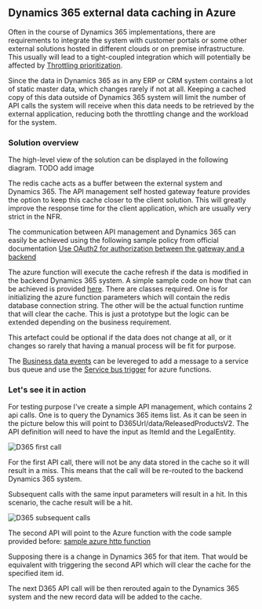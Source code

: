 ## Dynamics 365 external data caching in Azure

Often in the course of Dynamics 365 implementations, there are requirements to integrate the system with customer portals or some other external solutions hosted in different clouds or on premise infrastructure. This usually will lead to a tight-coupled integration which will potentially be affected by [Throttling prioritization](https://docs.microsoft.com/en-us/dynamics365/fin-ops-core/dev-itpro/data-entities/priority-based-throttling).

Since the data in Dynamics 365 as in any ERP or CRM system contains a lot of static master data, which changes rarely if not at all. Keeping a cached copy of this data outside of Dynamics 365 system will limit the number of API calls the system will receive when this data needs to be retrieved by the external application, reducing both the throttling change and the workload for the system.   

### Solution overview

The high-level view of the solution can be displayed in the following diagram.
TODO add image

The redis cache acts as a buffer between the external system and Dynamics 365. 
The API management self hosted gateway feature provides the option to keep this cache closer to the client solution.
This will greatly improve the response time for the client application, which are usually very strict in the NFR.

The communication between API management and Dynamics 365 can easily be achieved using the following sample policy from official documentation [Use OAuth2 for authorization between the gateway and a backend](https://docs.microsoft.com/en-us/azure/api-management/policies/use-oauth2-for-authorization)

The azure function will execute the cache refresh if the data is modified in the backend Dynamics 365 system. A simple sample code on how that can be achieved is provided [here](https://github.com/NicolaeAlexandruPanait/Dynamics-365-external-data-caching-in-Azure/blob/main/http_azure_redis_func.txt). There are classes required. One is for initializing the azure function parameters which will contain the redis database connection string. The other will be the actual function runtime that will clear the cache. This is just a prototype but the logic can be extended depending on the business requirement.

This artefact could be optional if the data does not change at all, or it changes so rarely that having a manual process will be fit for purpose. 

The [Business data events](https://docs.microsoft.com/en-us/dynamics365/fin-ops-core/dev-itpro/business-events/data-events) can be levereged to add a message to a service bus queue and use the [Service bus trigger](https://docs.microsoft.com/en-us/azure/azure-functions/functions-bindings-service-bus-trigger?tabs=in-process%2Cextensionv5&pivots=programming-language-csharp) for azure functions.

### Let's see it in action

For testing purpose I've create a simple API management, which contains 2 api calls. One is to query the Dynamics 365 items list. 
As it can be seen in the picture below this will point to D365Url/data/ReleasedProductsV2. The API definition will need to have the input as ItemId and the LegalEntity. 

![D365 first call](https://user-images.githubusercontent.com/25058196/181766303-f4a5e12b-03b3-46f1-a6f2-975f1b17ee1d.png)

For the first API call, there will not be any data stored in the cache so it will result in a miss. This means that the call will be re-routed to the backend Dynamics 365 system.

Subsequent calls with the same input parameters will result in a hit. In this scenario, the cache result will be a hit.

![D365 subsequent calls](https://user-images.githubusercontent.com/25058196/181767517-c3ee1ba1-3bad-4919-8c2b-526b2613daf5.png)

The second API will point to the Azure function with the code sample provided before: [sample azure http function](https://github.com/NicolaeAlexandruPanait/Dynamics-365-external-data-caching-in-Azure/blob/main/http_azure_redis_func.txt)

Supposing there is a change in Dynamics 365 for that item. That would be equivalent with triggering the second API which will clear the cache for the specified item id.

The next D365 API call will be then rerouted again to the Dynamics 365 system and the new record data will be added to the cache.

